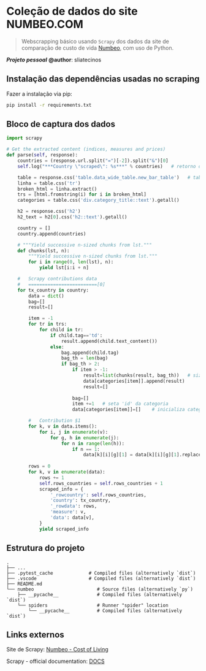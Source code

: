 # Coleção de dados do site NUMBEO.COM
> Webscrapping básico usando `Scrapy` dos dados da site de comparação de custo de vida [Numbeo](https://numbeo.com/), com uso de Python.

___Projeto pessoal___ 
**@author**: sliatecinos

## Instalação das dependências usadas no scraping
Fazer a instalação via pip:

```bash
pip install -r requirements.txt
```

## Bloco de captura dos dados
```python
import scrapy 

# Get the extracted content (indices, measures and prices)
def parse(self, response):
    countries = (response.url.split("=")[-2]).split("&")[0]
    self.log("***Country \"scraped\": %s***" % countries)   # retorno da url sendo capturada

    table = response.css('table.data_wide_table.new_bar_table')   # tabela de dados
    linha = table.css('tr')
    broken_html = linha.extract()
    trs = [html.fromstring(i) for i in broken_html]
    categories = table.css('div.category_title::text').getall()

    h2 = response.css('h2')
    h2_text = h2[0].css('h2::text').getall()

    country = []
    country.append(countries)

    # """Yield successive n-sized chunks from lst."""
    def chunks(lst, n):
        """Yield successive n-sized chunks from lst."""
        for i in range(0, len(lst), n):
            yield lst[i:i + n]

    #   Scrapy contributions data
    #   =========================[0]
    for tx_country in country:
        data = dict()
        bag=[]
        result=[]

        item = -1
        for tr in trs:
            for child in tr:
                if child.tag=='td':
                    result.append(child.text_content())
                else:
                    bag.append(child.tag)
                    bag_th = len(bag)
                    if bag_th > 2:
                        if item > -1:
                            result=list(chunks(result, bag_th))   # sized: 'th-list'
                            data[categories[item]].append(result)
                            result=[]
                        
                        bag=[]
                        item +=1   # seta 'id' da categoria
                        data[categories[item]]=[]    # inicializa categoria

        #   Contribution $1
        for k, v in data.items():
            for i, j in enumerate(v):
                for g, h in enumerate(j):
                    for n in range(len(h)):
                        if n == 1:
                            data[k][i][g][1] = data[k][i][g][1].replace('$', "").replace('\u00a0', "").lstrip()
        
        rows = 0
        for k, v in enumerate(data):
            rows += 1
            self.rows_countries = self.rows_countries + 1
            scraped_info = {
                '_rowcountry': self.rows_countries,
                'country': tx_country,
                '_rowdata': rows,
                'measure': v,
                'data': data[v],
            }
            yield scraped_info

```

## Estrutura do projeto
    .
    ├── ...             
    ├── .pytest_cache             # Compiled files (alternatively `dist`)
    ├── .vscode                   # Compiled files (alternatively `dist`)
    ├── README.md                  
    └── numbeo                       # Source files (alternatively `py`)
        ├── __pycache__              # Compiled files (alternatively `dist`)
        └── spiders                  # Runner "spider" location
            └── __pycache__          # Compiled files (alternatively `dist`)

## Links externos
Site de Scrapy: [Numbeo - Cost of Living](https://www.numbeo.com/cost-of-living/)

Scrapy - official documentation: [DOCS](https://docs.scrapy.org/en/latest/index.html)